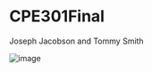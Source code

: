 # CPE301Final

Joseph Jacobson and Tommy Smith

![image](https://github.com/Joseph-Jacobson/CPE301Final/assets/89429420/26dc1a48-728c-4b4b-af92-c5520512ff13)
